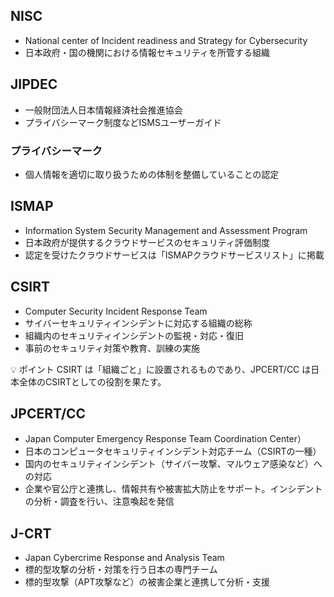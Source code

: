 
## NISC
- National center of Incident readiness and Strategy for Cybersecurity
- 日本政府・国の機関における情報セキュリティを所管する組織

## JIPDEC
- 一般財団法人日本情報経済社会推進協会
- プライバシーマーク制度などISMSユーザーガイド

### プライバシーマーク
- 個人情報を適切に取り扱うための体制を整備していることの認定

## ISMAP
- Information System Security Management and Assessment Program
- 日本政府が提供するクラウドサービスのセキュリティ評価制度
- 認定を受けたクラウドサービスは「ISMAPクラウドサービスリスト」に掲載

## CSIRT
- Computer Security Incident Response Team
- サイバーセキュリティインシデントに対応する組織の総称
- 組織内のセキュリティインシデントの監視・対応・復旧
- 事前のセキュリティ対策や教育、訓練の実施


💡 ポイント
CSIRT は「組織ごと」に設置されるものであり、JPCERT/CC は日本全体のCSIRTとしての役割を果たす。

## JPCERT/CC
- Japan Computer Emergency Response Team Coordination Center）
- 日本のコンピュータセキュリティインシデント対応チーム（CSIRTの一種）
- 国内のセキュリティインシデント（サイバー攻撃、マルウェア感染など）への対応
- 企業や官公庁と連携し、情報共有や被害拡大防止をサポート。インシデントの分析・調査を行い、注意喚起を発信

## J-CRT
- Japan Cybercrime Response and Analysis Team
- 標的型攻撃の分析・対策を行う日本の専門チーム
- 標的型攻撃（APT攻撃など）の被害企業と連携して分析・支援
